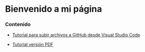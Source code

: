 # Bienvenido a mi página

### Contenido

- [Tutorial para subir archivos a GitHub desde Visual Studio Code](tutorial_github_VSCode.html)

- [Tutorial versión PDF](./Tutorial_github%20con%20VSCode%20-%20Celia%20Blanco.pdf)
